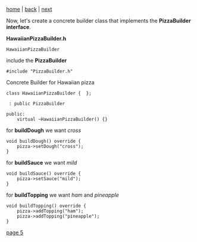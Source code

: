 [home](./page01.md) | [back](./page03.md) | [next](./page05.md)

Now, let's create a concrete builder class that implements the **PizzaBuilder interface**.

**HawaiianPizzaBuilder.h**
```
HawaiianPizzaBuilder
```
include  the **PizzaBuilder**
```
#include "PizzaBuilder.h"
```

Concrete Builder for Hawaiian pizza
```
class HawaiianPizzaBuilder {  };
```

```
 : public PizzaBuilder
```

```
public:
    virtual ~HawaiianPizzaBuilder() {}
```
for **buildDough** we want *cross*
```
void buildDough() override {
    pizza->setDough("cross");
}
```
for **buildSauce** we want *mild*
```
void buildSauce() override {
    pizza->setSauce("mild");
}
```
for **buildTopping** we want *ham* and *pineapple*
```
void buildTopping() override {
    pizza->addTopping("ham");
    pizza->addTopping("pineapple");
}
```


[page 5](./page05.md)
